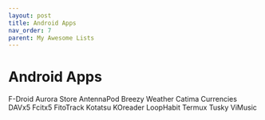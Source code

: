 ```yaml
---
layout: post
title: Android Apps
nav_order: 7
parent: My Awesome Lists
---
```

# Android Apps
F-Droid
Aurora Store
AntennaPod
Breezy Weather
Catima
Currencies
DAVx5
Fcitx5
FitoTrack
Kotatsu
KOreader
LoopHabit
Termux
Tusky
ViMusic

<script src="https://utteranc.es/client.js"
        repo="C0lgrave34/C0lgrave34.github.io"
        issue-term="pathname"
        label="Comment"
        theme="github-light"
        crossorigin="anonymous"
        async>
</script>
